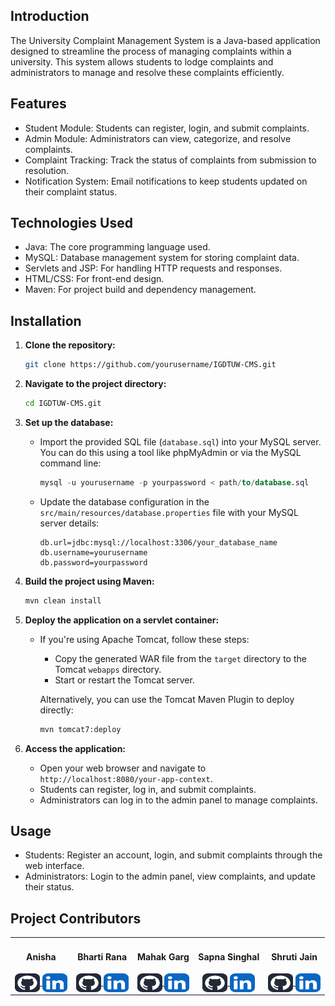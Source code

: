 ## Introduction
The University Complaint Management System is a Java-based application designed to streamline the process of managing complaints within a university. This system allows students to lodge complaints and administrators to manage and resolve these complaints efficiently.

## Features
<ul>
  <li>Student Module: Students can register, login, and submit complaints.</li>
  <li>Admin Module: Administrators can view, categorize, and resolve complaints.</li>
  <li>Complaint Tracking: Track the status of complaints from submission to resolution.</li>
  <li>Notification System: Email notifications to keep students updated on their complaint status.</li>
</ul>

## Technologies Used
<ul>
  <li>Java: The core programming language used.</li>
  <li>MySQL: Database management system for storing complaint data.</li>
  <li>Servlets and JSP: For handling HTTP requests and responses.</li>
  <li>HTML/CSS: For front-end design.</li>
  <li>Maven: For project build and dependency management.</li>
</ul>

## Installation

1. **Clone the repository:**

    ```bash
    git clone https://github.com/yourusername/IGDTUW-CMS.git
    ```

2. **Navigate to the project directory:**

    ```bash
    cd IGDTUW-CMS.git
    ```

3. **Set up the database:**
    - Import the provided SQL file (`database.sql`) into your MySQL server. You can do this using a tool like phpMyAdmin or via the MySQL command line:

        ```sql
        mysql -u yourusername -p yourpassword < path/to/database.sql
        ```

    - Update the database configuration in the `src/main/resources/database.properties` file with your MySQL server details:

        ```properties
        db.url=jdbc:mysql://localhost:3306/your_database_name
        db.username=yourusername
        db.password=yourpassword
        ```

4. **Build the project using Maven:**

    ```bash
    mvn clean install
    ```

5. **Deploy the application on a servlet container:**
    - If you're using Apache Tomcat, follow these steps:
        - Copy the generated WAR file from the `target` directory to the Tomcat `webapps` directory.
        - Start or restart the Tomcat server.

        Alternatively, you can use the Tomcat Maven Plugin to deploy directly:

        ```bash
        mvn tomcat7:deploy
        ```
        
6. **Access the application:**
    - Open your web browser and navigate to `http://localhost:8080/your-app-context`.
    - Students can register, log in, and submit complaints.
    - Administrators can log in to the admin panel to manage complaints.
  
## Usage
<ul>
  <li>Students: Register an account, login, and submit complaints through the web interface.</li>
  <li>Administrators: Login to the admin panel, view complaints, and update their status.</li>
</ul>

## Project Contributors

<table>
  <tr>
    <td  align="center">
      <h4>Anisha</h4>
        <a href="https://github.com/Miss-Anisha">
          <img align="center" src="https://github.com/tandpfun/skill-icons/blob/main/icons/Github-Dark.svg" alt="Miss-Anisha" height="30" width="40" />
        </a>
        <a href="https://www.linkedin.com/in/anisha-premi/">
          <img align="center" src="https://github.com/tandpfun/skill-icons/blob/main/icons/LinkedIn.svg" alt="anisha-premi" height="30" width="40">
        </a>
    </td>
    <td  align="center">
      <h4>Bharti Rana</h4>
        <a href="https://github.com/bharti2430">
          <img align="center" src="https://github.com/tandpfun/skill-icons/blob/main/icons/Github-Dark.svg" alt="bharti2430" height="30" width="40" />
        </a>
        <a href="https://www.linkedin.com/in/bharti-rana304/">
          <img align="center" src="https://github.com/tandpfun/skill-icons/blob/main/icons/LinkedIn.svg" alt="bharti-rana304" height="30" width="40">
        </a>
    </td>
    <td  align="center">
      <h4>Mahak Garg</h4>
        <a href="https://github.com/Mahak008">
          <img align="center" src="https://github.com/tandpfun/skill-icons/blob/main/icons/Github-Dark.svg" alt="Mahak008" height="30" width="40" />
        </a>
        <a href="https://linkedin.com/in/mahakgarg" target="_blank">
          <img align="center" src="https://github.com/tandpfun/skill-icons/blob/main/icons/LinkedIn.svg" alt="mahakgarg" height="30" width="40">
        </a>
    </td>
    <td  align="center">
      <h4>Sapna Singhal</h4>
        <a href="https://www.github.com/sapnasinghal22">
          <img align="center" src="https://github.com/tandpfun/skill-icons/blob/main/icons/Github-Dark.svg" alt="sapnasinghal22" height="30" width="40" />
        </a>
        <a href="https://www.linkedin.com/in/sapnasinghal-/">
          <img align="center" src="https://github.com/tandpfun/skill-icons/blob/main/icons/LinkedIn.svg" alt="sapnasinghal-/" height="30" width="40">
        </a>
    </td>
    <td  align="center">
      <h4>Shruti Jain</h4>
        <a href="https://github.com/shrutijn02">
          <img align="center" src="https://github.com/tandpfun/skill-icons/blob/main/icons/Github-Dark.svg" alt="shrutijn02" height="30" width="40" />
        </a>
        <a href="https://www.linkedin.com/in/shruti-jain-a0840724a/">
          <img align="center" src="https://github.com/tandpfun/skill-icons/blob/main/icons/LinkedIn.svg" alt="shruti-jain-a0840724a" height="30" width="40" />
        </a>
    </td>
  </tr>
</table>
